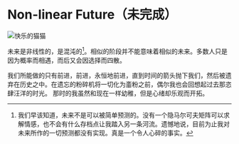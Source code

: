 # Non-linear Future（未完成）



![快乐的猫猫](C:\Users\abget\Study\青春伤感文学\图片\猫猫宇航员.gif)







未来是非线性的，是混沌的[^1]。相似的阶段并不能意味着相似的未来。多数人只是因为概率而相遇，而后又会因选择而四散。



我们所能做的只有前进，前进，永恒地前进，直到时间的箭头抛下我们，然后被遗弃在历史之中。在遗忘的粉碎机将一切化为齑粉之前，偶尔我也会回想起过去那恣肆汪洋的时光。 那时的我虽然和现在一样幼稚，但是心绪却乐观而开拓。

[^1]:我们早该知道，未来不是可以被简单预测的。没有一个隐马尔可夫矩阵可以求解情感，也不会有什么存档点让我踏入另一条河流。遗憾地说，目前为止我对未来所作的一切预测都没有实现。真是一个令人心碎的事实。

